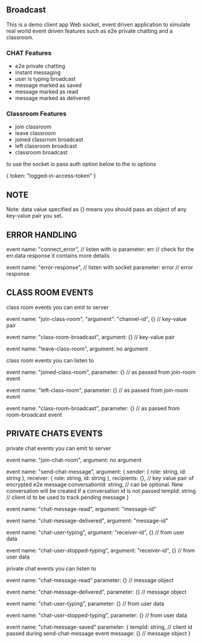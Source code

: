 ## Broadcast

This is a demo client app Web socket, event driven application to simulate real world event driven features such as e2e private chatting and a classroom.

### CHAT Features

- e2e private chatting
- instant messaging
- user is typing broadcast
- message marked as saved
- message marked as read
- message marked as delivered

### Classroom Features

- join classroom
- leave classroom
- joined classrrom broadcast
- left classroom broadcast
- classroom broadcast

to use the socket io pass auth option below to the io options

{
token: "logged-in-access-token"
}

## NOTE

Note: data value specified as {} means you should pass an object of any key-value pair you set.

## ERROR HANDLING

event name: "connect_error", // listen with io
parameter: err // check for the err.data response it contains more details

event name: "error-response", // listen with socket
parameter: error // error response

## CLASS ROOM EVENTS

class room events you can emit to server

event name: "join-class-room",
"argument": "channel-id", {} // key-value pair

event name: "class-room-broadcast",
argument: {} // key-value pair

event name: "leave-class-room",
argument: no argument

class room events you can listen to

event name: "joined-class-room",
parameter: {} // as passed from join-room event

event name: "left-class-room",
parameter: {} // as passed from join-room event

event name: "class-room-broadcast",
parameter: {} // as passed from room-broadcast event

## PRIVATE CHATS EVENTS

private chat events you can emit to server

event name: "join-chat-room",
argument: no argument

event name: "send-chat-message",
argument: {
sender: {
role: string,
id: string
},
receiver: {
role: string,
id: string
},
recipients: {}, // key value pair of encrypted e2e message
conversationId: string, // can be optional. New conversation will be created if a conversation id is not passed
tempId: string // client id to be used to track pending message
}

event name: "chat-message-read",
argument: "message-id"

event name: "chat-message-delivered",
argument: "message-id"

event name: "chat-user-typing",
argument: "receiver-id", {} // from user data

event name: "chat-user-stopped-typing",
argument: "receiver-id", {} // from user data

private chat events you can listen to

event name: "chat-message-read"
parameter: {} // message object

event name: "chat-message-delivered",
parameter: {} // message object

event name: "chat-user-typing",
parameter: {} // from user data

event name: "chat-user-stopped-typing",
parameter: {} // from user data

event name: "chat-message-saved"
parameter: {
tempId: string, // client id passed during send-chat-message event
message: {} // message object
}
